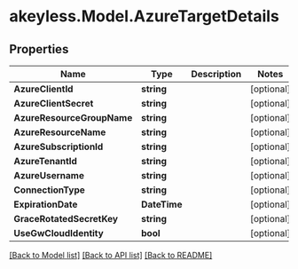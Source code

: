 # akeyless.Model.AzureTargetDetails

## Properties

Name | Type | Description | Notes
------------ | ------------- | ------------- | -------------
**AzureClientId** | **string** |  | [optional] 
**AzureClientSecret** | **string** |  | [optional] 
**AzureResourceGroupName** | **string** |  | [optional] 
**AzureResourceName** | **string** |  | [optional] 
**AzureSubscriptionId** | **string** |  | [optional] 
**AzureTenantId** | **string** |  | [optional] 
**AzureUsername** | **string** |  | [optional] 
**ConnectionType** | **string** |  | [optional] 
**ExpirationDate** | **DateTime** |  | [optional] 
**GraceRotatedSecretKey** | **string** |  | [optional] 
**UseGwCloudIdentity** | **bool** |  | [optional] 

[[Back to Model list]](../README.md#documentation-for-models) [[Back to API list]](../README.md#documentation-for-api-endpoints) [[Back to README]](../README.md)

